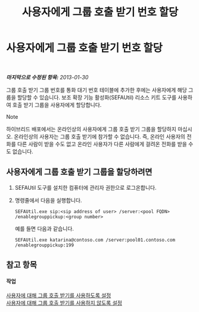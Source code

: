 ﻿---
title: 사용자에게 그룹 호출 받기 번호 할당
TOCTitle: 사용자에게 그룹 호출 받기 번호 할당
ms:assetid: b8e79275-8e7e-4799-b908-f34f61df22f0
ms:mtpsurl: https://technet.microsoft.com/ko-kr/library/JJ945647(v=OCS.15)
ms:contentKeyID: 52056926
ms.date: 08/24/2015
mtps_version: v=OCS.15
ms.translationtype: HT
---

# 사용자에게 그룹 호출 받기 번호 할당

 

_**마지막으로 수정된 항목:** 2013-01-30_

그룹 호출 받기 그룹 번호를 통화 대기 번호 테이블에 추가한 후에는 사용자에게 해당 그룹을 할당할 수 있습니다. 보조 확장 기능 활성화(SEFAUtil) 리소스 키트 도구를 사용하여 호출 받기 그룹을 사용자에게 할당합니다.


> [!NOTE]
> 하이브리드 배포에서는 온라인상의 사용자에게 그룹 호출 받기 그룹을 할당하지 마십시오. 온라인상의 사용자는 그룹 호출 받기에 참가할 수 없습니다. 즉, 온라인 사용자의 전화를 다른 사람이 받을 수도 없고 온라인 사용자가 다른 사람에게 걸려온 전화를 받을 수도 없습니다.



## 사용자에게 그룹 호출 받기 그룹을 할당하려면

1.  SEFAUtil 도구를 설치한 컴퓨터에 관리자 권한으로 로그온합니다.

2.  명령줄에서 다음을 실행합니다.
    
        SEFAUtil.exe sip:<sip address of user> /server:<pool FQDN> /enablegrouppickup:<group number>
    
    예를 들면 다음과 같습니다.
    
        SEFAUtil.exe katarina@contoso.com /server:pool01.contoso.com /enablegrouppickup:199

## 참고 항목

#### 작업

[사용자에 대해 그룹 호출 받기를 사용하도록 설정](lync-server-2013-enable-group-call-pickup-for-users.md)  
[사용자에 대해 그룹 호출 받기를 사용하지 않도록 설정](lync-server-2013-disable-group-call-pickup-for-users.md)

